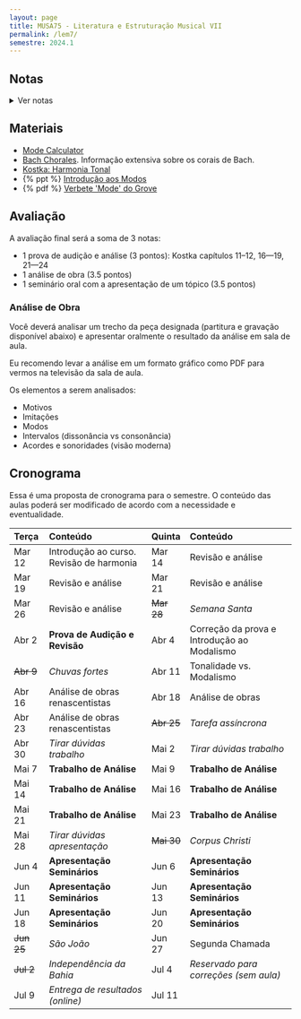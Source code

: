 ```yaml
---
layout: page
title: MUSA75 - Literatura e Estruturação Musical VII
permalink: /lem7/
semestre: 2024.1
---
```


## Notas

<details>
  <summary>Ver notas</summary>

| Nome                          | Prova (3) | Análise (3.5) | Seminário (3.5) | Nota Final |
|:------------------------------|:----------|:--------------|:----------------|:-----------|
| Alex Cerqueira Marques        | 2.7       |               |                 | =sum       |
| Caroline Lima Turbiani        | 2.3       |               |                 | =sum       |
| Emyle Magna Santos Barbosa    | 2.3       |               |                 | =sum       |
| Gabriela Dalcom De Oliveira   | 2.7       |               |                 | =sum       |
| Joabe Jesus Borges            | 2.8       |               |                 | =sum       |
| João Henrique Souza e Souza   | 2.4       |               |                 | =sum       |
| Jonatan Silva De Oliveira     | 2.3       |               |                 | =sum       |
| Liliam Abilio Dantas          | 2.8       |               |                 | =sum       |
| Lizandra Dos Santos Goncalves | 2.3       |               |                 | =sum       |
| Rafael Santos Alencar         | 2.4       |               |                 | =sum       |
| Rebeca De Oliveira Lima       | 2.8       |               |                 | =sum       |
| Samuel Da Silva Ressurreição  | 2.8       |               |                 | =sum       |
| Tadeu Maciel Feitosa Campos   | 2.3       |               |                 | =sum       |
| Thiago Alves Pereira          | 2.5       |               |                 | =sum       |
| Wesley Alves Dos Santos       | 1.7       |               |                 | =sum       |

</details>

## Materiais

- [Mode Calculator](https://music-theory-practice.com/modes/mode-calculator.html)
- [Bach Chorales](http://www.bach-chorales.com/Index.htm). Informação extensiva sobre os corais de Bach.
- [Kostka: Harmonia Tonal](https://nuvem.ufba.br/s/9s7D1lAU6nNfnoF)
- {% ppt %} [Introdução aos Modos](https://docs.pkroger.com/Introdução%20aos%20Modos.pptx)
- {% pdf %} [Verbete 'Mode' do Grove](https://docs.pkroger.com/Mode%20-%20Grove.pdf)

## Avaliação

A avaliação final será a soma de 3 notas:

 - 1 prova de audição e análise (3 pontos): Kostka capítulos 11–12, 16—19, 21—24
 - 1 análise de obra (3.5 pontos)
 - 1 seminário oral com a apresentação de um tópico (3.5 pontos)


<!-- ### Prova de Audição

Na parte de audição das obras você deverá identificar o nome da obra, o(a)
compositor(a), e a data aproximada da obra.

- Giovanni Pierluigi da Palestrina - Il primo libro de madrigali a 4 voci - 1555
- Adriaen Willaert - Te Deum Patrem ingenitum - 1559
- Maddalena Casulana - Il secondo Libro de Madrigali a quattro voci - 1570 <br/>
  _Primeira compositora a ter um volume inteiro exclusivamente de sua música_
- Gregorio Allegri - Miserere (trecho) - ~1630
- Claudio Monteverdi - Sesto libro de madrigali - Oime il bel viso - 1614
- Francesca Caccini - La liberazione di Ruggiero dall’isola di Alcina - Ahi Melissa - 1625 <br/>
  _Primeira mulher a escrever uma ópera completa_
- Barbara Strozzi - Che si può fare op. 8 - 1664
- A. Vivaldi - Concerto em Si Menor - 2o Movimento - 1711
- J. S. Bach - Concerto in A minor - 2o Movimento - 1714
- J. S. Bach - Missa em Si Menor - Kyrie - 1748

Extras

- {% yt %} [How Allegri's Miserere should really sound](https://www.youtube.com/watch?v=h6hD8YtO5HI)

-->

### Análise de Obra

Você deverá analisar um trecho da peça designada (partitura e gravação
disponível abaixo) e apresentar oralmente o resultado da análise em sala de
aula.

Eu recomendo levar a análise em um formato gráfico como PDF para vermos na
televisão da sala de aula.

Os elementos a serem analisados:
- Motivos
- Imitações
- Modos
- Intervalos (dissonância vs consonância)
- Acordes e sonoridades (visão moderna)


<!-- ### Tópicos para os Seminários

- Moteto
- Madrigal
- Palestrina
- Renascimento vs Barroco
- Época medieval vs Renascimento
- Compositor(a) renascentista
- Missa
- Música reservata
- Contraponto imitativo

-->


## Cronograma

Essa é uma proposta de cronograma para o semestre. O conteúdo das aulas poderá
ser modificado de acordo com a necessidade e eventualidade.

| Terça      | Conteúdo                                 | Quinta     | Conteúdo                                    |
|:-----------|:-----------------------------------------|:-----------|:--------------------------------------------|
| Mar 12     | Introdução ao curso. Revisão de harmonia | Mar 14     | Revisão e análise                           |
| Mar 19     | Revisão e análise                        | Mar 21     | Revisão e análise                           |
| Mar 26     | Revisão e análise                        | ~~Mar 28~~ | _Semana Santa_                              |
| Abr 2      | **Prova de Audição e Revisão**           | Abr 4      | Correção da prova e Introdução ao Modalismo |
| ~~Abr 9~~  | _Chuvas fortes_                          | Abr 11     | Tonalidade vs. Modalismo                    |
| Abr 16     | Análise de obras renascentistas          | Abr 18     | Análise de obras                            |
| Abr 23     | Análise de obras renascentistas          | ~~Abr 25~~ | _Tarefa assíncrona_                         |
| Abr 30     | _Tirar dúvidas trabalho_                 | Mai 2      | _Tirar dúvidas trabalho_                    |
| Mai 7      | **Trabalho de Análise**                  | Mai 9      | **Trabalho de Análise**                     |
| Mai 14     | **Trabalho de Análise**                  | Mai 16     | **Trabalho de Análise**                     |
| Mai 21     | **Trabalho de Análise**                  | Mai 23     | **Trabalho de Análise**                     |
| Mai 28     | _Tirar dúvidas apresentação_             | ~~Mai 30~~ | _Corpus Christi_                            |
| Jun 4      | **Apresentação Seminários**              | Jun 6      | **Apresentação Seminários**                 |
| Jun 11     | **Apresentação Seminários**              | Jun 13     | **Apresentação Seminários**                 |
| Jun 18     | **Apresentação Seminários**              | Jun 20     | **Apresentação Seminários**                 |
| ~~Jun 25~~ | _São João_                               | Jun 27     | Segunda Chamada                             |
| ~~Jul 2~~  | _Independência da Bahia_                 | Jul 4      | _Reservado para correções (sem aula)_       |
| Jul 9      | _Entrega de resultados (online)_         | Jul 11     |                                             |
